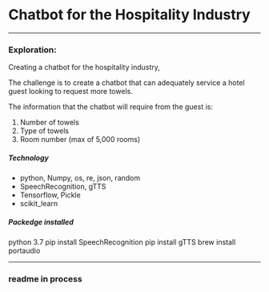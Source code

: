 # Chatbot for the Hospitality Industry
<hr>

### Exploration:
Creating a chatbot for the hospitality industry, 

The challenge is to create a chatbot that can adequately service a hotel guest looking to request more towels. 

The information that the chatbot will require from the guest is:
1. Number of towels
2. Type of towels
3. Room number (max of 5,000 rooms)


##### Technology 
- python, Numpy, os, re, json, random
- SpeechRecognition, gTTS
- Tensorflow, Pickle
- scikit_learn

##### Packedge installed
python 3.7
pip install SpeechRecognition
pip install gTTS
brew install portaudio

<hr>

### readme in process

```python

```


```python

```


